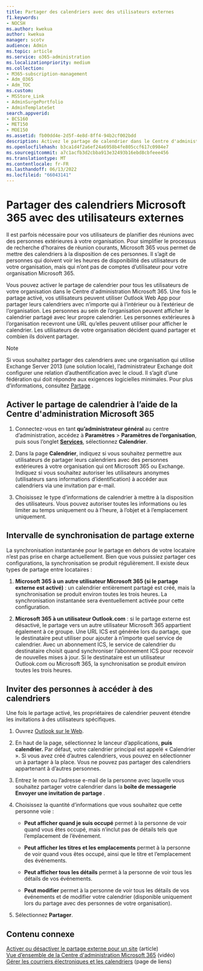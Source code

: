 ```yaml
---
title: Partager des calendriers avec des utilisateurs externes
f1.keywords:
- NOCSH
ms.author: kwekua
author: kwekua
manager: scotv
audience: Admin
ms.topic: article
ms.service: o365-administration
ms.localizationpriority: medium
ms.collection:
- M365-subscription-management
- Adm_O365
- Adm_TOC
ms.custom:
- MSStore_Link
- AdminSurgePortfolio
- AdminTemplateSet
search.appverid:
- BCS160
- MET150
- MOE150
ms.assetid: fb00dd4e-2d5f-4e8d-8ff4-94b2cf002bdd
description: Activez le partage de calendrier dans le Centre d'administration Microsoft 365 afin que les utilisateurs puissent partager leurs calendriers avec n’importe qui à l’intérieur ou à l’extérieur de l’organisation.
ms.openlocfilehash: b3ca1d4f2a6ef24a6958b4fe805ccf617c0984e7
ms.sourcegitcommit: a7c1acfb3d2cbba913e32493b16ebd8cbfeee456
ms.translationtype: MT
ms.contentlocale: fr-FR
ms.lasthandoff: 06/13/2022
ms.locfileid: "66043141"
---
```

# <a name="share-microsoft-365-calendars-with-external-users"></a>Partager des calendriers Microsoft 365 avec des utilisateurs externes

Il est parfois nécessaire pour vos utilisateurs de planifier des réunions avec des personnes extérieures à votre organisation. Pour simplifier le processus de recherche d’horaires de réunion courants, Microsoft 365 vous permet de mettre des calendriers à la disposition de ces personnes. Il s’agit de personnes qui doivent voir les heures de disponibilité des utilisateurs de votre organisation, mais qui n’ont pas de comptes d’utilisateur pour votre organisation Microsoft 365.

Vous pouvez activer le partage de calendrier pour tous les utilisateurs de votre organisation dans le Centre d'administration Microsoft 365. Une fois le partage activé, vos utilisateurs peuvent utiliser Outlook Web App pour partager leurs calendriers avec n’importe qui à l’intérieur ou à l’extérieur de l’organisation. Les personnes au sein de l’organisation peuvent afficher le calendrier partagé avec leur propre calendrier. Les personnes extérieures à l’organisation recevront une URL qu’elles peuvent utiliser pour afficher le calendrier. Les utilisateurs de votre organisation décident quand partager et combien ils doivent partager.

> [!NOTE]
> Si vous souhaitez partager des calendriers avec une organisation qui utilise Exchange Server 2013 (une solution locale), l’administrateur Exchange doit configurer une relation d’authentification avec le cloud. Il s’agit d’une fédération qui doit répondre aux exigences logicielles minimales. Pour plus d’informations, consultez [Partage](/exchange/sharing-exchange-2013-help) .
  
## <a name="enable-calendar-sharing-using-the-microsoft-365-admin-center"></a>Activer le partage de calendrier à l’aide de la Centre d'administration Microsoft 365

1. Connectez-vous en tant **qu’administrateur général** au centre d’administration, accédez à **Paramètres** \> **Paramètres de l’organisation**, puis sous l’onglet <a href="https://go.microsoft.com/fwlink/p/?linkid=2053743" target="_blank">**Services**</a>, sélectionnez **Calendrier**.
  
3. Dans la page **Calendrier**, indiquez si vous souhaitez permettre aux utilisateurs de partager leurs calendriers avec des personnes extérieures à votre organisation qui ont Microsoft 365 ou Exchange. Indiquez si vous souhaitez autoriser les utilisateurs anonymes (utilisateurs sans informations d’identification) à accéder aux calendriers via une invitation par e-mail.

4. Choisissez le type d’informations de calendrier à mettre à la disposition des utilisateurs. Vous pouvez autoriser toutes les informations ou les limiter au temps uniquement ou à l’heure, à l’objet et à l’emplacement uniquement.

## <a name="external-sharing-sync-interval"></a>Intervalle de synchronisation de partage externe

La synchronisation instantanée pour le partage en dehors de votre locataire n’est pas prise en charge actuellement. Bien que vous puissiez partager ces configurations, la synchronisation se produit régulièrement. Il existe deux types de partage entre locataires :

1. **Microsoft 365 à un autre utilisateur Microsoft 365 (si le partage externe est activé)** : un calendrier entièrement partagé est créé, mais la synchronisation se produit environ toutes les trois heures. La synchronisation instantanée sera éventuellement activée pour cette configuration.

2. **Microsoft 365 à un utilisateur Outlook.com** : si le partage externe est désactivé, le partage vers un autre utilisateur Microsoft 365 appartient également à ce groupe. Une URL ICS est générée lors du partage, que le destinataire peut utiliser pour ajouter à n’importe quel service de calendrier. Avec un abonnement ICS, le service de calendrier du destinataire choisit quand synchroniser l’abonnement ICS pour recevoir de nouvelles mises à jour. Si le destinataire est un utilisateur Outlook.com ou Microsoft 365, la synchronisation se produit environ toutes les trois heures.

## <a name="invite-people-to-access-calendars"></a>Inviter des personnes à accéder à des calendriers

Une fois le partage activé, les propriétaires de calendrier peuvent étendre les invitations à des utilisateurs spécifiques.

1. Ouvrez [Outlook sur le Web](https://outlook.office365.com).

2. En haut de la page, sélectionnez le lanceur d’applications, **puis calendrier.** Par défaut, votre calendrier principal est appelé « Calendrier ». Si vous avez créé d’autres calendriers, vous pouvez en sélectionner un à partager à la place. Vous ne pouvez pas partager des calendriers appartenant à d’autres personnes.

3. Entrez le nom ou l’adresse e-mail de la personne avec laquelle vous souhaitez partager votre calendrier dans la **boîte de messagerie Envoyer une invitation de partage** .

4. Choisissez la quantité d’informations que vous souhaitez que cette personne voie :

     - **Peut afficher quand je suis occupé** permet à la personne de voir quand vous êtes occupé, mais n’inclut pas de détails tels que l’emplacement de l’événement.

     - **Peut afficher les titres et les emplacements** permet à la personne de voir quand vous êtes occupé, ainsi que le titre et l’emplacement des événements.

     - **Peut afficher tous les détails** permet à la personne de voir tous les détails de vos événements.

     - **Peut modifier** permet à la personne de voir tous les détails de vos événements et de modifier votre calendrier (disponible uniquement lors du partage avec des personnes de votre organisation).

5. Sélectionnez **Partager**. 

## <a name="related-content"></a>Contenu connexe

[Activer ou désactiver le partage externe pour un site](/sharepoint/change-external-sharing-site) (article)\
[Vue d’ensemble de la Centre d'administration Microsoft 365](../admin-overview/admin-center-overview.md) (vidéo)\
[Gérer les courriers électroniques et les calendriers](/admin) (page de liens)

